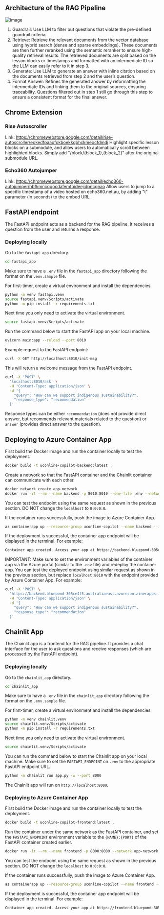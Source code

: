 ## Architecture of the RAG Pipeline

![image](https://github.com/user-attachments/assets/b8d5e64e-f4e2-497e-9640-29f8b2584375)

1. Guardrail: Use LLM to filter out questions that violate the pre-defined guardrail criteria.
2. Retrieve: Retrieve the relevant documents from the vector database using hybrid search (dense and sparse embeddings). These documents are then further reranked using the semantic reranker to ensure high-quality retrieval results. The retrieved documents are split based on the lesson blocks or timestamps and formatted with an intermediate ID so the LLM can easily refer to it in step 3.
3. Generate: Use LLM to generate an answer with inline citation based on the documents retrieved from step 2 and the user’s question.
4. Format Answer: Refines the generated answer by reformatting the intermediate IDs and linking them to the original sources, ensuring traceability. Questions filtered out in step 1 still go through this step to ensure a consistent format for the final answer.

## Chrome Extension
### Rise Autoscroller
Link: https://chromewebstore.google.com/detail/rise-autoscroller/eokedfpaaofokboekkgbhckmeocfdmdi
Highlight specific lesson blocks on a submodule, and allow users to automatically scroll between highlighted blocks. Simply add "/block/{block_1},{block_2}" after the original submodule URL.

### Echo360 Autojumper
Link: https://chromewebstore.google.com/detail/echo360-autojumper/hbfkmncogocdafemfoideejidpncgnao
Allow users to jump to a specific timestamp of a video hosted on echo360.net.au, by adding "t" parameter (in seconds) to the embed URL.

## FastAPI endpoint 
The FastAPI endpoint acts as a backend for the RAG pipeline. It receives a question from the user and returns a response. 

### Deploying locally
Go to the `fastapi_app` directory.
```bash
cd fastapi_app
```
Make sure to have a `.env` file in the `fastapi_app` directory following the format on the `.env.sample` file.

For first-timer, create a virtual environment and install the dependencies.
```bash
python -m venv fastapi.venv
source fastapi.venv/Scripts/activate 
python -m pip install -r requirements.txt
```

Next time you only need to activate the virtual environment.
```bash
source fastapi.venv/Scripts/activate 
```

Run the command below to start the FastAPI app on your local machine.
```bash
uvicorn main:app --reload --port 8010
```

Example request to the FastAPI endpoint:
```bash
curl -X GET http://localhost:8010/init-msg
```
This will return a welcome message from the FastAPI endpoint.

```bash
curl -X 'POST' \
  'localhost:8010/ask' \
  -H 'Content-Type: application/json' \
  -d '{
    "query": "How can we support indigenous sustainability?",
    "response_type": "recommendation"
  }'
```
Response types can be either `recommendation` (does not provide direct answer, but recommends relevant materials related to the question) or `answer` (provides direct answer to the question).

## Deploying to Azure Container App
First build the Docker image and run the container locally to test the deployment. 
```bash
docker build -t uconline-copilot-backend:latest .
```

Create a network so that the FastAPI container and the Chainlit container can communicate with each other.
```bash
docker network create app-network
docker run -it --rm --name backend -p 8010:8010 --env-file .env --network app-network uconline-copilot-backend:latest  
```
You can test the endpoint using the same request as shown in the previous section. DO NOT change the `localhost` to `0:0:0:0`.

If the container runs successfully, push the image to Azure Container App.
```bash
az containerapp up --resource-group uconline-copilot --name backend --ingress external --target-port 8010 --source . --location australiaeast
``` 

If the deployment is successful, the container app endpoint will be displayed in the terminal. For example:
```bash
Container app created. Access your app at https://backend.bluepond-305ce4f5.australiaeast.azurecontainerapps.io/ 
```

IMPORTANT: Make sure to set the environment variables of the container app via the Azure portal (similar to the `.env` file) and redeploy the container app.
You can test the deployed endpoint using similar request as shown in the previous section, but replace `localhost:8010` with the endpoint provided by Azure Container App. For example:
```bash
curl -X 'POST' \
  'https://backend.bluepond-305ce4f5.australiaeast.azurecontainerapps.io/' \
  -H 'Content-Type: application/json' \
  -d '{
    "query": "How can we support indigenous sustainability?",
    "response_type": "recommendation"
  }'
```

## Chainlit App
The Chainlit app is a frontend for the RAG pipeline. It provides a chat interface for the user to ask questions and receive responses (which are processed by the FastAPI endpoint).


### Deploying locally
Go to the `chainlit_app` directory.
```bash
cd chainlit_app
```
Make sure to have a `.env` file in the `chainlit_app` directory following the format on the `.env.sample` file.

For first-timer, create a virtual environment and install the dependencies.
```bash
python -m venv chainlit.venv
source chainlit.venv/Scripts/activate
python -m pip install -r requirements.txt
```

Next time you only need to activate the virtual environment.
```bash
source chainlit.venv/Scripts/activate
```

You can run the command below to start the Chainlit app on your local machine. Make sure to set the `FASTAPI_ENDPOINT` on `.env` to the appropriate FastAPI endpoint URL.
```bash
python -m chainlit run app.py -w --port 8000
```
The Chainlit app will run on `http://localhost:8000`. 

### Deploying to Azure Container App
First build the Docker image and run the container locally to test the deployment. 
```bash
docker build -t uconline-copilot-frontend:latest .
```

Run the container under the same network as the FastAPI container, and set the `FASTAPI_ENDPOINT` environment variable to the `{NAME}:{PORT}` of the FastAPI container created earlier.
```bash
docker run -it --rm --name frontend -p 8000:8000 --network app-network -e FASTAPI_ENDPOINT=http://backend:8010 uconline-copilot-frontend:latest
```
You can test the endpoint using the same request as shown in the previous section. DO NOT change the `localhost` to `0:0:0:0`.

If the container runs successfully, push the image to Azure Container App.
```bash
az containerapp up --resource-group uconline-copilot --name frontend --ingress external --target-port 8000 --source . --location australiaeast --env-vars FASTAPI_ENDPOINT=https://backend.bluepond-305ce4f5.australiaeast.azurecontainerapps.io/
``` 

If the deployment is successful, the container app endpoint will be displayed in the terminal. For example:
```bash
Container app created. Access your app at https://frontend.bluepond-305ce4f5.australiaeast.azurecontainerapps.io/
```

